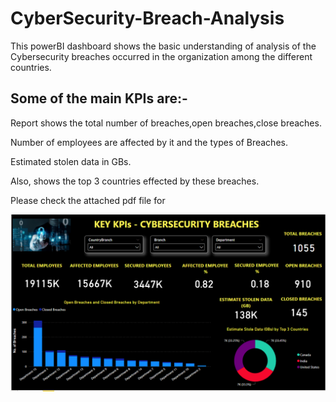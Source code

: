# CyberSecurity-Breach-Analysis

This powerBI dashboard shows the basic understanding of analysis of the Cybersecurity breaches occurred in the organization among the different countries.

## Some of the main KPIs are:-

Report shows the total number of breaches,open breaches,close breaches.

Number of employees are affected by it and the types of Breaches.

Estimated stolen data in GBs.

Also, shows the top 3 countries effected by these breaches.

Please check the attached pdf file for 

![Logo](https://github.com/hvardhank7/CyberSecurity-Breach-Analysis/blob/main/csb_dashboard.png)

